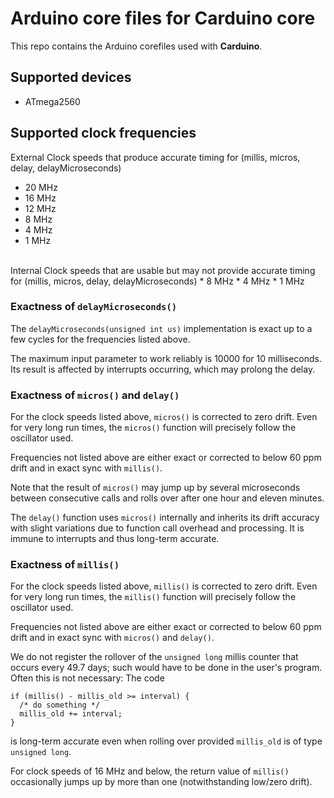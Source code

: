 # Arduino core files for Carduino core

This repo contains the Arduino corefiles used with **Carduino**.


## Supported devices

* ATmega2560


## Supported clock frequencies

External Clock speeds that produce accurate timing for (millis,
micros, delay, delayMicroseconds)
* 20 MHz
* 16 MHz
* 12 MHz
* 8 MHz
* 4 MHz
* 1 MHz
 <br>
Internal Clock speeds that are usable but may not provide accurate timing for (millis,
micros, delay, delayMicroseconds)
* 8 MHz
* 4 MHz
* 1 MHz



### Exactness of `delayMicroseconds()`

The `delayMicroseconds(unsigned int us)` implementation is exact up to a few
cycles for the frequencies listed above.

The maximum input parameter to work reliably is 10000 for 10 milliseconds.
Its result is affected by interrupts occurring, which may prolong the delay.


### Exactness of `micros()` and `delay()`

For the clock speeds listed above, `micros()` is corrected to zero drift.
Even for very long run times, the `micros()` function will precisely follow the
oscillator used.

Frequencies not listed above are either exact or corrected to below 60 ppm drift
and in exact sync with `millis()`.

Note that the result of `micros()` may jump up by several microseconds between
consecutive calls and rolls over after one hour and eleven minutes.

The `delay()` function uses `micros()` internally and inherits its drift accuracy
with slight variations due to function call overhead and processing.
It is immune to interrupts and thus long-term accurate.


### Exactness of `millis()`

For the clock speeds listed above, `millis()` is corrected to zero drift.
Even for very long run times, the `millis()` function will precisely follow the
oscillator used.

Frequencies not listed above are either exact or corrected to below 60 ppm drift
and in exact sync with `micros()` and `delay()`.

We do not register the rollover of the `unsigned long` millis counter that
occurs every 49.7 days; such would have to be done in the user's program.
Often this is not necessary:  The code

    if (millis() - millis_old >= interval) {
      /* do something */
      millis_old += interval;
    }

is long-term accurate even when rolling over provided `millis_old` is of type
`unsigned long`.

For clock speeds of 16 MHz and below, the return value of `millis()`
occasionally jumps up by more than one (notwithstanding low/zero drift).
